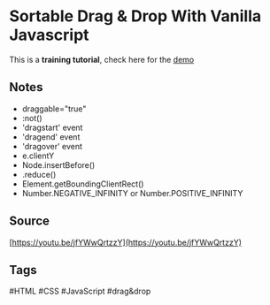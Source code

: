 # Sortable Drag & Drop With Vanilla Javascript
This is a **training tutorial**, check here for the [demo](https://aldopolojr.github.io/drag-and-drop/)

## Notes
- draggable="true"
- :not()
- 'dragstart' event
- 'dragend' event
- 'dragover' event 
- e.clientY
- Node.insertBefore()
- .reduce()
- Element.getBoundingClientRect()
- Number.NEGATIVE_INFINITY or Number.POSITIVE_INFINITY

## Source
[https://youtu.be/jfYWwQrtzzY](https://youtu.be/jfYWwQrtzzY)

## Tags
#HTML #CSS #JavaScript #drag&drop